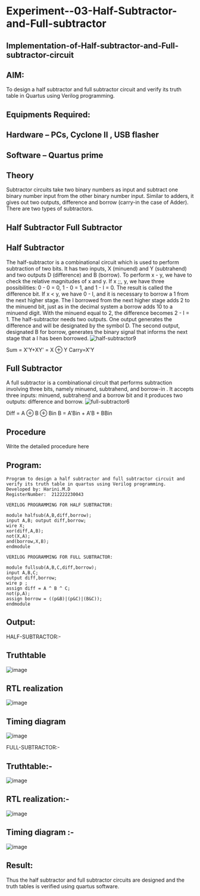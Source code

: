 # Experiment--03-Half-Subtractor-and-Full-subtractor
## Implementation-of-Half-subtractor-and-Full-subtractor-circuit
## AIM:
To design a half subtractor and full subtractor circuit and verify its truth table in Quartus using Verilog programming.

## Equipments Required:
## Hardware – PCs, Cyclone II , USB flasher
## Software – Quartus prime
## Theory
Subtractor circuits take two binary numbers as input and subtract one binary number input from the other binary number input. Similar to adders, it gives out two outputs, difference and borrow (carry-in the case of Adder). There are two types of subtractors.

## Half Subtractor Full Subtractor
## Half Subtractor
The half-subtractor is a combinational circuit which is used to perform subtraction of two bits. It has two inputs, X (minuend) and Y (subtrahend) and two outputs D (difference) and B (borrow). To perform x - y, we have to check the relative magnitudes of x and y. If x ;;, y, we have three possibilities: 0 - 0 = 0, 1 - 0 = 1, and 1 - I = 0. The result is called the difference bit. If x < y, we have 0 - I, and it is necessary to borrow a 1 from the next higher stage. The I borrowed from the next higher stage adds 2 to the minuend bit, just as in the decimal system a borrow adds 10 to a minuend digit. With the minuend equal to 2, the difference becomes 2 - I = 1. The half-subtractor needs two outputs. One output generates the difference and will be designated by the symbol D. The second output, designated B for borrow, generates the binary signal that informs the next stage that a I has been borrowed.
![half-subtractor9](https://user-images.githubusercontent.com/36288975/166112538-58c3bc7c-ee5d-4e6a-ac8d-8e8328efe27a.png)


Sum = X'Y+XY' = X ⊕ Y
Carry=X'Y

## Full Subtractor
A full subtractor is a combinational circuit that performs subtraction involving three bits, namely minuend, subtrahend, and borrow-in . It accepts three inputs: minuend, subtrahend and a borrow bit and it produces two outputs: difference and borrow. 
![full-subtractor6](https://user-images.githubusercontent.com/36288975/166112541-24c68359-3de8-4674-ae22-8272ffc385ed.png)


Diff = A ⊕ B ⊕ Bin B = A'Bin + A'B + BBin

## Procedure



Write the detailed procedure here 


## Program:
```
Program to design a half subtractor and full subtractor circuit and verify its truth table in quartus using Verilog programming.
Developed by: Harini.M.D
RegisterNumber:  212222230043

VERILOG PROGRAMMING FOR HALF SUBTRACTOR:

module halfsub(A,B,diff,borrow);
input A,B; output diff,borrow;
wire X;
xor(diff,A,B);
not(X,A);
and(borrow,X,B);
endmodule

VERILOG PROGRAMMING FOR FULL SUBTRACTOR:

module fullsub(A,B,C,diff,borrow);
input A,B,C;
output diff,borrow;
wire p ;
assign diff = A ^ B ^ C;
not(p,A);
assign borrow = ((p&B)|(p&C)|(B&C));
endmodule 
```

## Output:

HALF-SUBTRACTOR:-

## Truthtable
![image](https://user-images.githubusercontent.com/113497680/229347664-e4205491-3b74-43f8-9280-a4e59c11deef.png)

##  RTL realization
![image](https://user-images.githubusercontent.com/113497680/229347686-b59f3372-26ab-4175-9eb6-27e3b407782f.png)

## Timing diagram 
![image](https://user-images.githubusercontent.com/113497680/229347704-20369743-1cd1-4dfd-8603-4a8a9ee6a73c.png)

FULL-SUBTRACTOR:-

## Truthtable:-
![image](https://user-images.githubusercontent.com/113497680/229347737-9e0a0312-f3c0-439c-95a5-21df97a880f7.png)

## RTL realization:-
![image](https://user-images.githubusercontent.com/113497680/229347835-fc48791e-6613-4c2e-a632-f78d886e7f4c.png)

## Timing diagram :-
![image](https://user-images.githubusercontent.com/113497680/229347888-0b5d18af-084b-41fd-99fd-d5ad6dd22c26.png)

## Result:
Thus the half subtractor and full subtractor circuits are designed and the truth tables is verified using quartus software.
